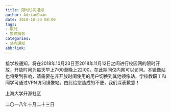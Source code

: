 ```yaml
---
title: 限时访问通知
author: AdrianDuan
date: 2018-10-23 08:00
tags:
- 限时
- 暂停服务
categories:
- 站内通知
abbrlink:
---
```


接学校通知，将在2018年10月23日至2018年11月12日之间进行校园网的限时开放，开放时间为每天早上7:00至晚上22:00，在此期间仅内网可以访问。本镜像站也将受到影响，请需要在非开放时间使用的用户切换到其他镜像站，学校教职工和同学可通过VPN访问镜像站。由此给您造成的不便，我们深表歉意！


上海大学开源社区

二〇一八年十月二十三日